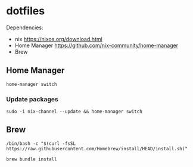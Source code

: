 # dotfiles

Dependencies:

- nix https://nixos.org/download.html
- Home Manager https://github.com/nix-community/home-manager
- Brew

## Home Manager

```
home-manager switch
```

### Update packages

```
sudo -i nix-channel --update && home-manager switch
```

## Brew

```
/bin/bash -c "$(curl -fsSL https://raw.githubusercontent.com/Homebrew/install/HEAD/install.sh)"

brew bundle install
```

